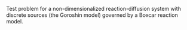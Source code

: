 Test problem for a non-dimensionalized reaction-diffusion system with discrete sources (the Goroshin model) governed by a Boxcar reaction model.
